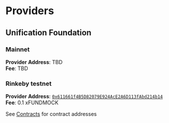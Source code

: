 # Providers

## Unification Foundation

### Mainnet

**Provider Address**: TBD  
**Fee**: TBD

### Rinkeby testnet

**Provider Address**: [`0x611661f4B5D82079E924AcE2A6D113fAbd214b14`](https://rinkeby.etherscan.io/address/0x611661f4B5D82079E924AcE2A6D113fAbd214b14)  
**Fee**: 0.1 xFUNDMOCK

See [Contracts](contracts.md) for contract addresses
